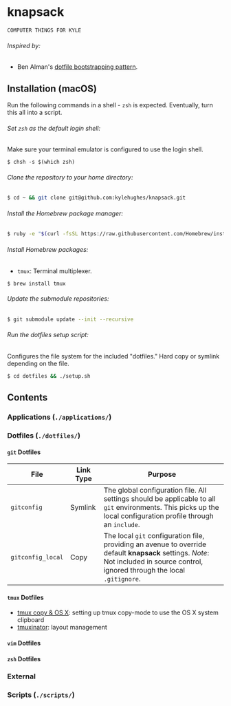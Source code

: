 # knapsack

`COMPUTER THINGS FOR KYLE`

###### Inspired by:

- Ben Alman's [dotfile bootstrapping pattern][credits_ben-alman].

[credits_ben-alman]: https://github.com/cowboy/dotfiles

## Installation (macOS)

Run the following commands in a shell - `zsh` is expected. Eventually, turn this all into a script.

###### Set `zsh` as the default login shell:

Make sure your terminal emulator is configured to use the login shell.

```
$ chsh -s $(which zsh)
```

###### Clone the repository to your home directory:

```sh
$ cd ~ && git clone git@github.com:kylehughes/knapsack.git
```

###### Install the Homebrew package manager:

```sh
$ ruby -e "$(curl -fsSL https://raw.githubusercontent.com/Homebrew/install/master/install)"
```

###### Install Homebrew packages:

* `tmux`: Terminal multiplexer.

```
$ brew install tmux
```

###### Update the submodule repositories:

```sh
$ git submodule update --init --recursive
```

###### Run the dotfiles setup script:

Configures the file system for the included "dotfiles." Hard copy or symlink depending on the file.

```sh
$ cd dotfiles && ./setup.sh
```

## Contents

### Applications (`./applications/`)

### Dotfiles (`./dotfiles/`)

#### `git` Dotfiles

| File              | Link Type | Purpose                                                                                                                                                                            |
| ----------------- | --------- | ---------------------------------------------------------------------------------------------------------------------------------------------------------------------------------- |
| `gitconfig`       | Symlink   | The global configuration file. All settings should be applicable to all `git` environments. This picks up the local configuration profile through an `include`.                    |
| `gitconfig_local` | Copy      | The local `git` configuration file, providing an avenue to override default **knapsack** settings. *Note*: Not included in source control, ignored through the local `.gitignore`. |

#### `tmux` Dotfiles

- [tmux copy & OS X][dotfiles_tmux-copy]: setting up tmux copy-mode to use the OS X system clipboard
- [tmuxinator][dotfiles_tmuxinator]: layout management

[dotfiles_tmux-copy]: https://robots.thoughtbot.com/tmux-copy-paste-on-os-x-a-better-future
[dotfiles_tmuxinator]: https://github.com/tmuxinator/tmuxinator

#### `vim` Dotfiles

#### `zsh` Dotfiles

### External

### Scripts (`./scripts/`)
